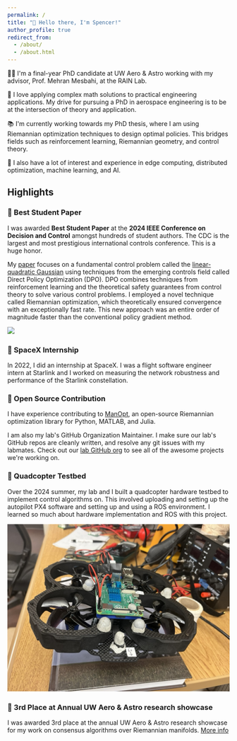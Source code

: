 ```yaml
---
permalink: /
title: "👋 Hello there, I'm Spencer!"
author_profile: true
redirect_from: 
  - /about/
  - /about.html
---
```




👨‍🏫 I'm a final-year PhD candidate at UW Aero & Astro working with my advisor, Prof. Mehran Mesbahi, at the RAIN Lab.

🧮 I love applying complex math solutions to practical engineering applications. My drive for pursuing a PhD in aerospace engineering is to be at the intersection of theory and application.

📚 I'm currently working towards my PhD thesis, where I am using Riemannian optimization techniques to design optimal policies. This bridges fields such as reinforcement learning, Riemannian geometry, and control theory. 

🤖 I also have a lot of interest and experience in edge computing, distributed optimization, machine learning, and AI.


## Highlights

### 🥇 Best Student Paper
I was awarded **Best Student Paper** at the **2024 IEEE Conference on Decision and Control** amongst hundreds of student authors. The CDC is the largest and most prestigious international controls conference. This is a huge honor.

My [paper](https://ieeexplore.ieee.org/abstract/document/10557741/) focuses on a fundamental control problem called the [linear-quadratic Gaussian](https://en.wikipedia.org/wiki/Linear–quadratic–Gaussian_control) using techniques from the emerging controls field called Direct Policy Optimization (DPO). DPO combines techniques from reinforcement learning and the theoretical safety guarantees from control theory to solve various control problems. I employed a novel technique called Riemannian optimization, which theoretically ensured convergence with an exceptionally fast rate. This new approach was an entire order of magnitude faster than the conventional policy gradient method. 

![](/images/uw_group_cdc2024.jpeg)

### 🚀 SpaceX Internship
In 2022, I did an internship at SpaceX. I was a flight software engineer intern at Starlink and I worked on measuring the network robustness and performance of the Starlink constellation.

### 🤖 Open Source Contribution
I have experience contributing to [ManOpt](https://www.manopt.org), an open-source Riemannian optimization library for Python, MATLAB, and Julia. 

I am also my lab's GitHub Organization Maintainer. I make sure our lab's GitHub repos are cleanly written, and resolve any git issues with my labmates. Check out our [lab GitHub org](https://github.com/rainlabuw) to see all of the awesome projects we're working on.


### 🚁 Quadcopter Testbed
Over the 2024 summer, my lab and I built a quadcopter hardware testbed to implement control algorithms on. This involved uploading and setting up the autopilot PX4 software and setting up and using a ROS environment. I learned so much about hardware implementation and ROS with this project. 

![](/images/quad.jpeg)


### 🥉 3rd Place at Annual UW Aero & Astro research showcase
I was awarded 3rd place at the annual UW Aero & Astro research showcase for my work on consensus algorithms over Riemannian manifolds. [More info](/talks/2022-10-01-research-showcase)

